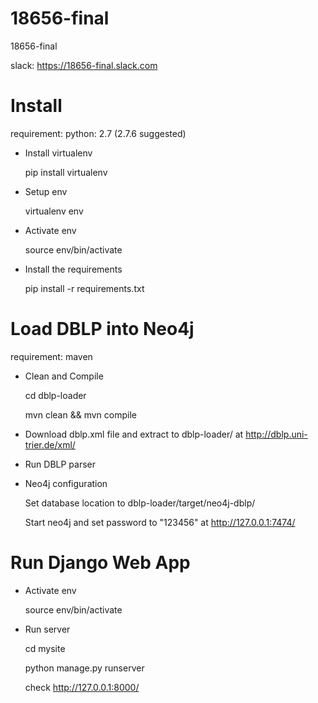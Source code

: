 # 18656-final
18656-final


slack: https://18656-final.slack.com

# Install

requirement:
  python: 2.7 (2.7.6 suggested)

- Install virtualenv

  pip install virtualenv

- Setup env

  virtualenv env

- Activate env

  source env/bin/activate

- Install the requirements

  pip install -r requirements.txt

# Load DBLP into Neo4j

requirement:
  maven

- Clean and Compile

  cd dblp-loader

  mvn clean && mvn compile

- Download dblp.xml file and extract to dblp-loader/ at http://dblp.uni-trier.de/xml/

- Run DBLP parser

- Neo4j configuration

  Set database location to dblp-loader/target/neo4j-dblp/

  Start neo4j and set password to "123456" at http://127.0.0.1:7474/

# Run Django Web App

- Activate env

  source env/bin/activate

- Run server

  cd mysite

  python manage.py runserver

  check http://127.0.0.1:8000/
